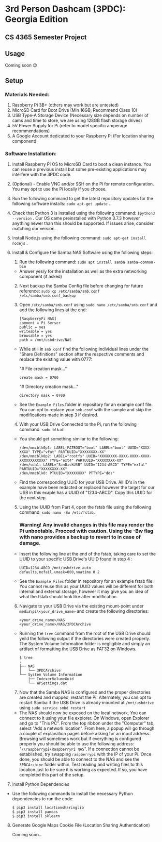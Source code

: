 # 3rd Person Dashcam (3PDC): Georgia Edition
## CS 4365 Semester Project

## Usage

Coming soon 😉

## Setup

### Materials Needed:

1. Raspberry Pi 3B+ (others may work but are untested)
2. MicroSD Card for Boot Drive (Min 16GB, Recommend Class 10)
3. USB Type-A Storage Device (Necessary size depends on number of cams and time to store, we are using 128GB flash storage drives)
4. 5V Power Supply for Pi (refer to model specific amperage recommendations)
5. A Google Account dedicated to your Raspberry Pi (For location sharing component)

### Software Installation:

1. Install Raspberry Pi OS to MicroSD Card to boot a clean instance. You can reuse a previous install but some pre-existing applications may interfere with the 3PDC code.

2. (Optional) - Enable VNC and/or SSH on the Pi for remote configuration. You may opt to use the Pi locally if you choose.

3. Run the following command to get the latest repository updates for the following software installs: `sudo apt-get update` .

4. Check that Python 3 is installed using the following command: `$python3 --version` .
Our OS came preinstalled with Python 3.7.3 however anything newer than this should be supported. If issues arise, consider matching our version.

5. Install Node.js using the following command: `sudo apt-get install nodejs` .

6. Install & Configure the Samba NAS Software using the following steps:

    1. Run the following command: `sudo apt install samba samba-common-bin`

    - Answer yes/y for the installation as well as the extra networking component (if asked)

    2. Next backup the Samba Config file before changing for future reference: `sudo cp /etc/samba/smb.conf /etc/samba/smb.conf_backup`

    3. Open `/etc/samba/smb.conf` using `sudo nano /etc/samba/smb.conf` and add the following lines at the end:

        ```
        [RaspberryPi NAS] 
        comment = Pi Server
        public = yes
        writeable = yes
        browsable = yes 
        path = /mnt/usbdrive/NAS
        ```

    - While still in `smb.conf` find the following individual lines under the "Share Definitions" section after the respective comments and replace the existing value with 0777:

        "# File creation mask..."

        `create mask = 0700`
        
        "# Directory creation mask..."

        `directory mask = 0700`

    - See the `Example Files` folder in repository for an example conf file. You can opt to replace your `smb.conf` with the sample and skip the modifications made in step 3 if desired.

    4. With your USB Drive Connected to the Pi, run the following command: `sudo blkid`

    - You should get something similar to the following:

        ```
        /dev/mmcblk0p1: LABEL_FATBOOT="boot" LABEL="boot" UUID="XXXX-XXXX" TYPE="vfat" PARTUUID="XXXXXXXX-XX"
        /dev/mmcblk0p2: LABEL="rootfs" UUID="XXXXXXXX-XXXX-XXXX-XXXX-XXXXXXXXXXXX" TYPE="ext4" PARTUUID="XXXXXXXX-XX"
        /dev/sda1: LABEL="SanDiskUSB" UUID="1234-ABCD" TYPE="exfat" PARTUUID="XXXXXXXX-XX"
        /dev/mmcblk0: PTUUID="XXXXXXXX" PTTYPE="dos"
        ```

    - Find the corresponding UUID for your USB Drive. All ID's in the example have been redacted or replaced however the target for our USB in this exaple has a UUID of "1234-ABCD". Copy this UUID for the next step.

    5. Using the UUID from Part 4, open the fstab file using the following command: `sudo nano -Bw /etc/fstab`.
        ### Warning! Any invalid changes in this file may render the Pi unbootable. Procced with caution. Using the -Bw flag with nano provides a backup to revert to in case of damage.

    - Insert the following line at the end of the fstab, taking care to set the UUID to your specific USB Drive's UUID found in step 4 :

        ```
        UUID=1234-ABCD /mnt/usbdrive auto defaults,nofail,umask=000,noatime 0 2
        ```

    - See the `Example Files` folder in repository for an example fstab file. You cannot reuse this as your UUID values will be different for both internal and external storage, however it may give you an idea of what the fstab should look like after modification.

    6. Navigate to your USB Drive via the existing mount-point under `media\pi\<your_drive_name>` and create the following directories:

        ```
        <your_drive_name>/NAS
        <your_drive_name>/NAS/3PDCArchive
        ```

    - Running the `tree` command from the root of the USB Drive should yeild the following output if the directories were created properly. The System Volume Information folder is negligible and simply an artifact of formatting the USB Drive as FAT32 on Windows.

        ```
        $ tree
        .
        ├── NAS
        │   └── 3PDCArchive
        └── System Volume Information
            ├── IndexerVolumeGuid
            └── WPSettings.dat
        ```

    7. Now that the Samba NAS is configured and the proper directories are created and mapped, restart the Pi. Alternately, you can opt to restart Samba if the USB Drive is already mounted at `/mnt/usbdrive` using `sudo service smbd restart`

    - The NAS should now be exposed on the local network. You can connect to it using your file explorer. On Windows, open Explorer and go to "This PC". From the top ribbon under the "Computer" tab, select "Add a network location". From here, a popup will go through a couple of explanation pages before asking for an input address. Browsing will sometimes work but if everything is configured properly you should be able to use the following address: "`\\raspberrypi\RaspberryPi NAS`". If a connection cannot be established, try swapping `raspberrypi` with the IP of your Pi. Once done, you should be able to connect to the NAS and see the `3PDCArchive` folder within. Test reading and writing files to this location just to be sure it is working as expected. If so, you have completed this part of the setup.

7. Install Python Dependencies
- Use the following commands to install the necessary Python dependencies to run the code:
    ```
    $ pip3 install locationsharinglib
    $ pip3 install pandas
    $ pip3 install sklearn
    ```
8. Generate Google Maps Cookie File (Location Sharing Authentication)
    
    Coming soon...